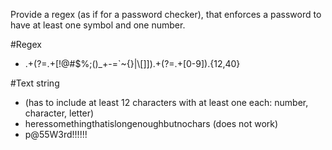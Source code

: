 Provide a regex (as if for a password checker), that enforces a password to have at least one symbol and one number.

#Regex 
- .+(?=.+[!@#$%;()\_\+\-\=\`\~\{\}\|\\\[\]]).+(?=.+[0-9]).{12,40}

#Text string 
 - (has to include at least 12 characters with at least one each: number, character, letter)
 - heressomethingthatislongenoughbutnochars (does not work)
 - p@55W3rd!!!!!!